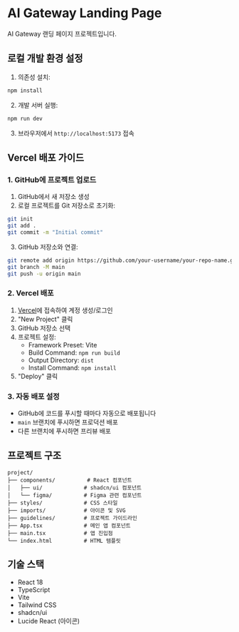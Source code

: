 # AI Gateway Landing Page

AI Gateway 랜딩 페이지 프로젝트입니다.

## 로컬 개발 환경 설정

1. 의존성 설치:
```bash
npm install
```

2. 개발 서버 실행:
```bash
npm run dev
```

3. 브라우저에서 `http://localhost:5173` 접속

## Vercel 배포 가이드

### 1. GitHub에 프로젝트 업로드

1. GitHub에서 새 저장소 생성
2. 로컬 프로젝트를 Git 저장소로 초기화:
```bash
git init
git add .
git commit -m "Initial commit"
```

3. GitHub 저장소와 연결:
```bash
git remote add origin https://github.com/your-username/your-repo-name.git
git branch -M main
git push -u origin main
```

### 2. Vercel 배포

1. [Vercel](https://vercel.com)에 접속하여 계정 생성/로그인
2. "New Project" 클릭
3. GitHub 저장소 선택
4. 프로젝트 설정:
   - Framework Preset: Vite
   - Build Command: `npm run build`
   - Output Directory: `dist`
   - Install Command: `npm install`
5. "Deploy" 클릭

### 3. 자동 배포 설정

- GitHub에 코드를 푸시할 때마다 자동으로 배포됩니다
- `main` 브랜치에 푸시하면 프로덕션 배포
- 다른 브랜치에 푸시하면 프리뷰 배포

## 프로젝트 구조

```
project/
├── components/          # React 컴포넌트
│   ├── ui/             # shadcn/ui 컴포넌트
│   └── figma/          # Figma 관련 컴포넌트
├── styles/             # CSS 스타일
├── imports/            # 아이콘 및 SVG
├── guidelines/         # 프로젝트 가이드라인
├── App.tsx             # 메인 앱 컴포넌트
├── main.tsx            # 앱 진입점
└── index.html          # HTML 템플릿
```

## 기술 스택

- React 18
- TypeScript
- Vite
- Tailwind CSS
- shadcn/ui
- Lucide React (아이콘)
